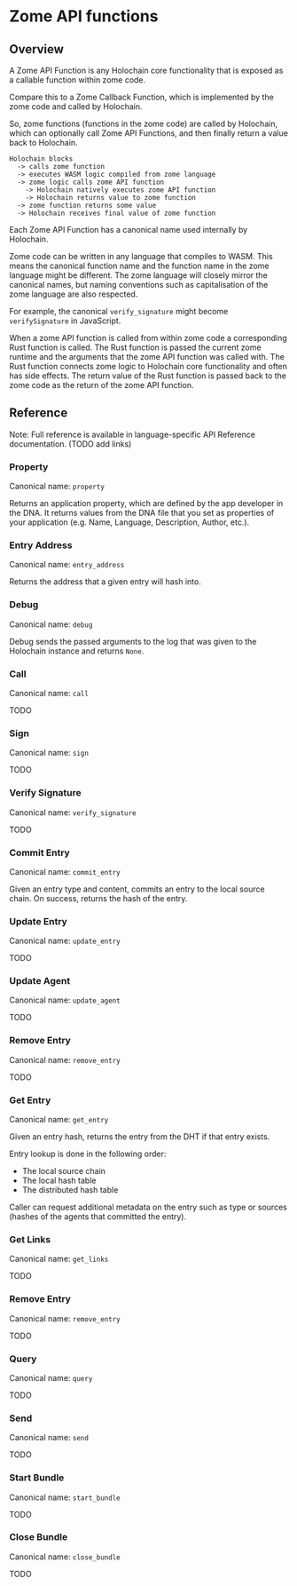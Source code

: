 # Zome API functions

## Overview

A Zome API Function is any Holochain core functionality that is exposed as a
callable function within zome code.

Compare this to a Zome Callback Function, which is implemented by the zome code
and called by Holochain.

So, zome functions (functions in the zome code) are called by Holochain,
which can optionally call Zome API Functions, and then finally return a
value back to Holochain.

```
Holochain blocks
  -> calls zome function
  -> executes WASM logic compiled from zome language
  -> zome logic calls zome API function
    -> Holochain natively executes zome API function
    -> Holochain returns value to zome function
  -> zome function returns some value
  -> Holochain receives final value of zome function
```

Each Zome API Function has a canonical name used internally by Holochain.

Zome code can be written in any language that compiles to WASM. This means the
canonical function name and the function name in the zome language might be
different. The zome language will closely mirror the canonical names, but naming
conventions such as capitalisation of the zome language are also respected.

For example, the canonical `verify_signature` might become `verifySignature` in
JavaScript.

When a zome API function is called from within zome code a corresponding Rust
function is called. The Rust function is passed the current zome runtime and the
arguments that the zome API function was called with. The Rust function connects
zome logic to Holochain core functionality and often has side effects. The
return value of the Rust function is passed back to the zome code as the return
of the zome API function.

## Reference

Note: Full reference is available in language-specific API Reference documentation.
(TODO add links)

### Property

Canonical name: `property`

Returns an application property, which are defined by the app developer in the DNA.
It returns values from the DNA file that you set as properties of your application (e.g. Name, Language, Description, Author, etc.).

### Entry Address

Canonical name: `entry_address`

Returns the address that a given entry will hash into.

### Debug

Canonical name: `debug`

Debug sends the passed arguments to the log that was given to the Holochain instance and returns `None`.


### Call

Canonical name: `call`

TODO

### Sign

Canonical name: `sign`

TODO

### Verify Signature

Canonical name: `verify_signature`

TODO

### Commit Entry

Canonical name: `commit_entry`

Given an entry type and content, commits an entry to the local source chain.
On success, returns the hash of the entry.

### Update Entry

Canonical name: `update_entry`

TODO

### Update Agent

Canonical name: `update_agent`

TODO

### Remove Entry

Canonical name: `remove_entry`

TODO

### Get Entry

Canonical name: `get_entry`

Given an entry hash, returns the entry from the DHT if that entry exists.

Entry lookup is done in the following order:
- The local source chain
- The local hash table
- The distributed hash table

Caller can request additional metadata on the entry such as type or sources
(hashes of the agents that committed the entry).

### Get Links

Canonical name: `get_links`

TODO

### Remove Entry

Canonical name: `remove_entry`

TODO

### Query

Canonical name: `query`

TODO

### Send

Canonical name: `send`

TODO

### Start Bundle

Canonical name: `start_bundle`

TODO

### Close Bundle

Canonical name: `close_bundle`

TODO
